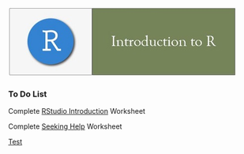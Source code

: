 ![](../fig/module_1_header.jpg)

### To Do List
Complete [RStudio Introduction](https://rawcdn.githack.com/mydatastory/r_intro_class/20698ceb28532b3599bfb754a22bc0839284c51f/_episodes_html/rstudio_intro.html) Worksheet

Complete [Seeking Help](https://rawcdn.githack.com/mydatastory/r_intro_class/8c17a3db018ec4c3d19894032524aac9874bfbd3/_episodes_html/seeking_help.html) Worksheet

[Test](https://rawcdn.githack.com/mydatastory/r_intro_class/377ec44acb496fb50cd4d8e1679c105766f7b182/_episodes_html/seeking_help_toc.html#getting_help_on_packages)
